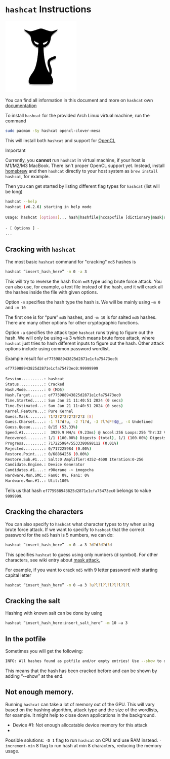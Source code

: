 # `hashcat` Instructions

![](img/hashcat.png)


You can find all information in this document and more on `hashcat` own [documentation](https://hashcat.net/wiki/doku.php?id=hashcat)

To install `hashcat` for the provided Arch Linux virtual machine, run the command

```sh
sudo pacman -Sy hashcat opencl-clover-mesa
```

This will install both `hashcat` and support for [OpenCL](https://en.wikipedia.org/wiki/OpenCL)

> [!IMPORTANT]
> Currently, you **cannot** run `hashcat` in virtual machine, if your host is M1/M2/M3 MacBook. There isn't proper OpenCL support yet.
>  Instead, install [homebrew](https://brew.sh/) and then `hashcat` directly to your host system as `brew install hashcat`, for example.


Then you can get started by listing different flag types for `hashcat` (list will be long)

```sh
hashcat --help
hashcat (v6.2.6) starting in help mode

Usage: hashcat [options]... hash|hashfile|hccapxfile [dictionary|mask|directory]...

- [ Options ] -
...
```

## Cracking with `hashcat`

The most basic `hashcat` command for "cracking" `md5` hashes is

```sh
hashcat “insert_hash_here” -m 0 -a 3
```

This will try to reverse the hash from `md5` type using brute force attack.
You can also use, for example, a text file instead of the hash, and it will crack all the hashes inside the file with given options.

Option `-m` specifies the hash type the hash is.
We will be mainly using `–m 0`  and `-m 10`

The first one is for “pure”  `md5` hashes, and `-m 10` is for salted `md5` hashes.
There are many other options for other cryptographic functions.

Option `-a` specifies the attack type `hashcat` runs trying to figure out the hash.
We will only be using –a 3 which means brute force attack, where `hashcat` just tries to hash different inputs to figure out the hash. 
Other attack options include using common
password wordlist.

Example result for `ef775988943825d2871e1cfa75473ec0`:
```sh
ef775988943825d2871e1cfa75473ec0:99999999

Session..........: hashcat
Status...........: Cracked
Hash.Mode........: 0 (MD5)
Hash.Target......: ef775988943825d2871e1cfa75473ec0
Time.Started.....: Sun Jan 21 11:40:51 2024 (0 secs)
Time.Estimated...: Sun Jan 21 11:40:51 2024 (0 secs)
Kernel.Feature...: Pure Kernel
Guess.Mask.......: ?1?2?2?2?2?2?2?3 [8]
Guess.Charset....: -1 ?l?d?u, -2 ?l?d, -3 ?l?d*!$@_, -4 Undefined
Guess.Queue......: 8/15 (53.33%)
Speed.#1.........:  3929.9 MH/s (9.23ms) @ Accel:256 Loops:256 Thr:32 Vec:1
Recovered........: 1/1 (100.00%) Digests (total), 1/1 (100.00%) Digests (new)
Progress.........: 717225984/5533380698112 (0.01%)
Rejected.........: 0/717225984 (0.00%)
Restore.Point....: 0/68864256 (0.00%)
Restore.Sub.#1...: Salt:0 Amplifier:4352-4608 Iteration:0-256
Candidate.Engine.: Device Generator
Candidates.#1....: r90erane -> imogocha
Hardware.Mon.SMC.: Fan0: 0%, Fan1: 0%
Hardware.Mon.#1..: Util:100%
```

Tells us that hash `ef775988943825d2871e1cfa75473ec0` belongs to value `9999999`.

## Cracking the characters

You can also specify to `hashcat` what character types to try when using brute force attack.
If we want to specify to `hashcat` that the correct password for the `md5` hash is 5 numbers, we can do:

```sh
hashcat “insert_hash_here” -m 0 –a 3 ?d?d?d?d?d
```

This specifies `hashcat` to guess using only numbers (d symbol). 
For other characters, see wiki entry about [mask attack.](https://hashcat.net/wiki/doku.php?id=mask_attack)

For example, if you want to crack `md5` with 9 letter password with starting capital letter
```sh
hashcat “insert_hash_here” -m 0 –a 3 ?u?l?l?l?l?l?l?l?l
```

## Cracking the salt

Hashing with known salt can be done by using
```sh
hashcat “insert_hash_here:insert_salt_here” -m 10 –a 3
```

## In the potfile

Sometimes you will get the following:
```sh
INFO: All hashes found as potfile and/or empty entries! Use --show to display them.
```

This means that the hash has been cracked before and can be shown by adding
“--show” at the end.

## Not enough memory.

Running `hashcat` can take a lot of memory out of the GPU.
This will vary based on the hashing algorithm, attack type and the size of the wordlists, for example. 
It might help to close down applications in the background.
* Device #1: Not enough allocatable device memory for this attack
* 
Possible solutions:
`-D 1` flag to run `hashcat` on CPU and use RAM instead.
`-increment-min` 8 flag to run hash at min 8 characters, reducing the memory usage.
